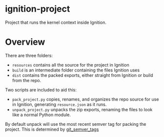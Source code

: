 # ignition-project
Project that runs the kernel context inside Ignition.

# Overview

There are three folders:
- `resources` contains all the source for the project in Ignition
- `build` is an intermediate folder containing the files Ignition uses
- `dist` contains the packed exports, either straight from Ignition or build from the repo.

Two scripts are included to aid this:
- `pack_project.py` copies, renames, and organizes the repo source for use in Ignition, generating `resource.json` as it runs.
- `unpack_project.py` unpacks the zip exports, renaming the files to look like a normal Python module.

By default unpack will use the most recent semver tag for packing the project. This is determined by [git_semver_tags](https://pypi.org/project/git-semver-tags/)